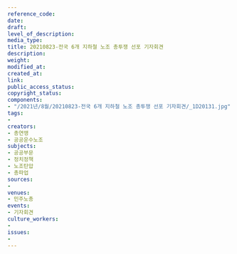 ```yaml
---
reference_code: 
date: 
draft: 
level_of_description: 
media_type: 
title: 20210823-전국 6개 지하철 노조 총투쟁 선포 기자회견
description: 
weight: 
modified_at: 
created_at: 
link: 
public_access_status: 
copyright_status: 
components:
- "/2021년/8월/20210823-전국 6개 지하철 노조 총투쟁 선포 기자회견/_1D20131.jpg"
tags:
- 
creators:
- 총연맹
- 공공운수노조
subjects:
- 공공부문
- 정치정책
- 노조탄압
- 총파업
sources:
- 
venues:
- 민주노총
events:
- 기자회견
culture_workers:
- 
issues:
- 
---
```

